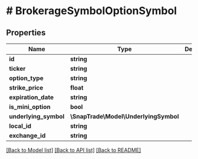 # # BrokerageSymbolOptionSymbol

## Properties

Name | Type | Description | Notes
------------ | ------------- | ------------- | -------------
**id** | **string** |  |
**ticker** | **string** |  |
**option_type** | **string** |  |
**strike_price** | **float** |  |
**expiration_date** | **string** |  |
**is_mini_option** | **bool** |  | [optional]
**underlying_symbol** | **\SnapTrade\Model\UnderlyingSymbol** |  |
**local_id** | **string** |  | [optional]
**exchange_id** | **string** |  | [optional]

[[Back to Model list]](../../README.md#models) [[Back to API list]](../../README.md#endpoints) [[Back to README]](../../README.md)
